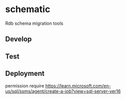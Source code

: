 # schematic
Rdb schema migration tools




## Develop



## Test



## Deployment


permission require
https://learn.microsoft.com/en-us/sql/ssms/agent/create-a-job?view=sql-server-ver16